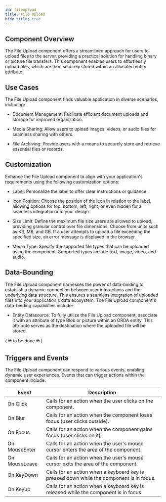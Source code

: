```yaml
---
id: fileupload
title: File Upload
hide_title: true
---
```


## Component Overview

The File Upload component offers a streamlined approach for users to upload files to the server, providing a practical solution for handling binary or picture file transfers. This component enables users to effortlessly upload files, which are then securely stored within an allocated entity attribute.

## Use Cases

The File Upload component finds valuable application in diverse scenarios, including:

- Document Management: Facilitate efficient document uploads and storage for improved organization.

- Media Sharing: Allow users to upload images, videos, or audio files for seamless sharing with others.

- File Archiving: Provide users with a means to securely store and retrieve essential files or records.


## Customization

Enhance the File Upload component to align with your application's requirements using the following customization options:

- Label: Personalize the label to offer clear instructions or guidance.

- Icon Position: Choose the position of the icon in relation to the label, allowing options for top, bottom, left, right, or even hidden for a seamless integration into your design.

- Size Limit: Define the maximum file size users are allowed to upload, providing granular control over file dimensions. Choose from units such as KB, MB, and GB. If a user attempts to upload a file exceeding the specified size, an error message is displayed in the browser.

- Media Type: Specify the supported file types that can be uploaded using the component. Supported types include text, image, video, and audio.

## Data-Bounding

The File Upload component harnesses the power of data-binding to establish a dynamic connection between user interactions and the underlying data structure. This ensures a seamless integration of uploaded files into your application's data ecosystem. The File Upload component's data-binding capabilities include:

   - Entity Datasource: To fully utilize the File Upload component, associate it with an attribute of type Blob or picture within an ORDA entity. This attribute serves as the destination where the uploaded file will be stored.

( ☢️ to be done ☢️ )


## Triggers and Events

The File Upload component can respond to various events, enabling dynamic user experiences. Events that can trigger actions within the component include:

|Event|Description|
|---|---|
|On Click| Calls for an action when the user clicks on the component. |
|On Blur| Calls for an action when the component loses focus (user clicks outside). |
|On Focus| Calls for an action when the component gains focus (user clicks on it). |
|On MouseEnter| Calls for an action when the user's mouse cursor enters the area of the component.|
|On MouseLeave| Calls for an action when the user's mouse cursor exits the area of the component.|
|On KeyDown| Calls for an action when a keyboard key is pressed down while the component is in focus. |
|On Keyup| Calls for an action when a keyboard key is released while the component is in focus|
